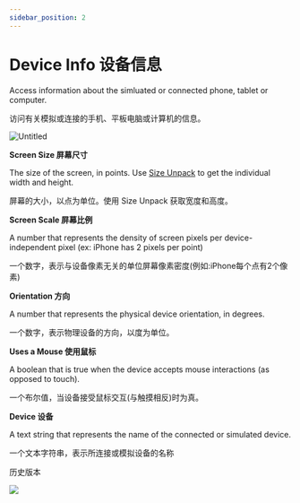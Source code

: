 ```yaml
---
sidebar_position: 2
---
```


# Device Info 设备信息

Access information about the simluated or connected phone, tablet or computer.

访问有关模拟或连接的手机、平板电脑或计算机的信息。

![Untitled](https://s3.us-west-2.amazonaws.com/secure.notion-static.com/59c1523e-e586-4481-9980-82644fd56997/Untitled.png?X-Amz-Algorithm=AWS4-HMAC-SHA256&X-Amz-Content-Sha256=UNSIGNED-PAYLOAD&X-Amz-Credential=AKIAT73L2G45EIPT3X45%2F20220602%2Fus-west-2%2Fs3%2Faws4_request&X-Amz-Date=20220602T165442Z&X-Amz-Expires=86400&X-Amz-Signature=e53d4496b4d0fb372071879e8d2b785143381fc3ffb4d4681465a157f3e1a1be&X-Amz-SignedHeaders=host&response-content-disposition=filename%20%3D%22Untitled.png%22&x-id=GetObject)

**Screen Size 屏幕尺寸**

The size of the screen, in points. Use [Size Unpack](https://www.notion.so/Point-Unpack-2b4874a049d34f898bc64c27879e191e) to get the individual width and height.

屏幕的大小，以点为单位。使用 Size Unpack 获取宽度和高度。

**Screen Scale 屏幕比例**

A number that represents the density of screen pixels per device-independent pixel (ex: iPhone has 2 pixels per point)

一个数字，表示与设备像素无关的单位屏幕像素密度(例如:iPhone每个点有2个像素)

**Orientation 方向**

A number that represents the physical device orientation, in degrees.

一个数字，表示物理设备的方向，以度为单位。

**Uses a Mouse 使用鼠标**

A boolean that is true when the device accepts mouse interactions (as opposed to touch).

一个布尔值，当设备接受鼠标交互(与触摸相反)时为真。

**Device 设备**

A text string that represents the name of the connected or simulated device.

一个文本字符串，表示所连接或模拟设备的名称



历史版本

![](https://s3.us-west-2.amazonaws.com/secure.notion-static.com/1a00253f-fa32-4cac-9d77-eb5b7002008d/Untitled.png?X-Amz-Algorithm=AWS4-HMAC-SHA256&X-Amz-Content-Sha256=UNSIGNED-PAYLOAD&X-Amz-Credential=AKIAT73L2G45EIPT3X45%2F20220602%2Fus-west-2%2Fs3%2Faws4_request&X-Amz-Date=20220602T165449Z&X-Amz-Expires=86400&X-Amz-Signature=1c405ab8da0a1fba5a76d43d1d1da8884290636d8238ff251cbbcfa6763fb6b7&X-Amz-SignedHeaders=host&response-content-disposition=filename%20%3D%22Untitled.png%22&x-id=GetObject)

